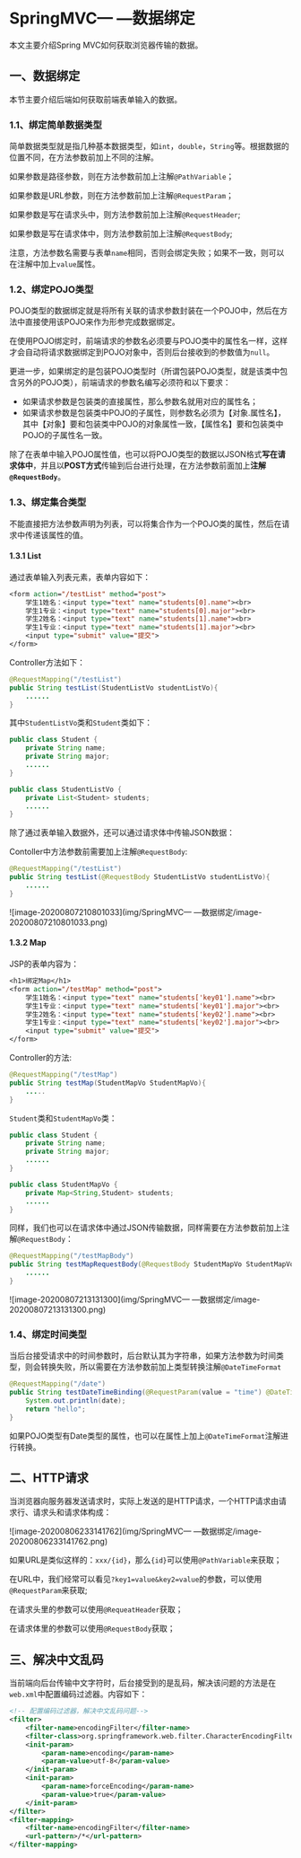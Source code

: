 # SpringMVC— —数据绑定

本文主要介绍Spring MVC如何获取浏览器传输的数据。



## 一、数据绑定

本节主要介绍后端如何获取前端表单输入的数据。

### 1.1、绑定简单数据类型

简单数据类型就是指几种基本数据类型，如`int`，`double`，`String`等。根据数据的位置不同，在方法参数前加上不同的注解。

如果参数是路径参数，则在方法参数前加上注解`@PathVariable`；

如果参数是URL参数，则在方法参数前加上注解`@RequestParam`；

如果参数是写在请求头中，则方法参数前加上注解`@RequestHeader`;

如果参数是写在请求体中，则方法参数前加上注解`@RequestBody`;

注意，方法参数名需要与表单`name`相同，否则会绑定失败；如果不一致，则可以在注解中加上`value`属性。



### 1.2、绑定POJO类型

POJO类型的数据绑定就是将所有关联的请求参数封装在一个POJO中，然后在方法中直接使用该POJO来作为形参完成数据绑定。

在使用POJO绑定时，前端请求的参数名必须要与POJO类中的属性名一样，这样才会自动将请求数据绑定到POJO对象中，否则后台接收到的参数值为`null`。

更进一步，如果绑定的是包装POJO类型时（所谓包装POJO类型，就是该类中包含另外的POJO类），前端请求的参数名编写必须符和以下要求：

- 如果请求参数是包装类的直接属性，那么参数名就用对应的属性名；
- 如果请求参数是包装类中POJO的子属性，则参数名必须为【对象.属性名】，其中【对象】要和包装类中POJO的对象属性一致，【属性名】要和包装类中POJO的子属性名一致。



除了在表单中输入POJO属性值，也可以将POJO类型的数据以JSON格式**写在请求体中**，并且以**POST方式**传输到后台进行处理，在方法参数前面加上**注解`@RequestBody`**。



### 1.3、绑定集合类型

不能直接把方法参数声明为列表，可以将集合作为一个POJO类的属性，然后在请求中传递该属性的值。

#### 1.3.1 List

通过表单输入列表元素，表单内容如下：

```jsp
<form action="/testList" method="post">
    学生1姓名：<input type="text" name="students[0].name"><br>
    学生1专业：<input type="text" name="students[0].major"><br>
    学生2姓名：<input type="text" name="students[1].name"><br>
    学生1专业：<input type="text" name="students[1].major"><br>
    <input type="submit" value="提交">
</form>
```

Controller方法如下：

```java
@RequestMapping("/testList")
public String testList(StudentListVo studentListVo){
    ......
}
```

其中`StudentListVo`类和`Student`类如下：

```java
public class Student {
    private String name;
    private String major;
	......
}

public class StudentListVo {
    private List<Student> students;
	......
}
```

除了通过表单输入数据外，还可以通过请求体中传输JSON数据：

Contoller中方法参数前需要加上注解`@RequestBody`:

```java
@RequestMapping("/testList")
public String testList(@RequestBody StudentListVo studentListVo){
    ......
}
```

![image-20200807210801033](img/SpringMVC— —数据绑定/image-20200807210801033.png)





#### 1.3.2 Map

JSP的表单内容为：

```jsp
<h1>绑定Map</h1>
<form action="/testMap" method="post">
    学生1姓名：<input type="text" name="students['key01'].name"><br>
    学生1专业：<input type="text" name="students['key01'].major"><br>
    学生2姓名：<input type="text" name="students['key02'].name"><br>
    学生1专业：<input type="text" name="students['key02'].major"><br>
    <input type="submit" value="提交">
</form>
```

Controller的方法:

```java
@RequestMapping("/testMap")
public String testMap(StudentMapVo StudentMapVo){
    .....
}
```

`Student`类和`StudentMapVo`类：

```java
public class Student {
    private String name;
    private String major;
	......
}

public class StudentMapVo {
    private Map<String,Student> students;
	......
}
```

同样，我们也可以在请求体中通过JSON传输数据，同样需要在方法参数前加上注解`@RequestBody`：

```java
@RequestMapping("/testMapBody")
public String testMapRequestBody(@RequestBody StudentMapVo StudentMapVo){
    ......
}
```

![image-20200807213131300](img/SpringMVC— —数据绑定/image-20200807213131300.png)



### 1.4、绑定时间类型

当后台接受请求中的时间参数时，后台默认其为字符串，如果方法参数为时间类型，则会转换失败，所以需要在方法参数前加上类型转换注解`@DateTimeFormat`

```java
@RequestMapping("/date")
public String testDateTimeBinding(@RequestParam(value = "time") @DateTimeFormat(pattern = "yyyy-MM-dd HH:mm:ss") Date date){
    System.out.println(date);
    return "hello";
}
```

如果POJO类型有Date类型的属性，也可以在属性上加上`@DateTimeFormat`注解进行转换。



## 二、HTTP请求

当浏览器向服务器发送请求时，实际上发送的是HTTP请求，一个HTTP请求由请求行、请求头和请求体构成：

![image-20200806233141762](img/SpringMVC— —数据绑定/image-20200806233141762.png)

如果URL是类似这样的：`xxx/{id}`，那么`{id}`可以使用`@PathVariable`来获取；

在URL中，我们经常可以看见`?key1=value&key2=value`的参数，可以使用`@RequestParam`来获取;

在请求头里的参数可以使用`@RequeatHeader`获取；

在请求体里的参数可以使用`@RequestBody`获取；



## 三、解决中文乱码

当前端向后台传输中文字符时，后台接受到的是乱码，解决该问题的方法是在`web.xml`中配置编码过滤器。内容如下：

```xml
<!-- 配置编码过滤器，解决中文乱码问题-->
<filter>
    <filter-name>encodingFilter</filter-name>
    <filter-class>org.springframework.web.filter.CharacterEncodingFilter</filter-class>
    <init-param>
        <param-name>encoding</param-name>
        <param-value>utf-8</param-value>
    </init-param>
    <init-param>
        <param-name>forceEncoding</param-name>
        <param-value>true</param-value>
    </init-param>
</filter>
<filter-mapping>
    <filter-name>encodingFilter</filter-name>
    <url-pattern>/*</url-pattern>
</filter-mapping>
```

